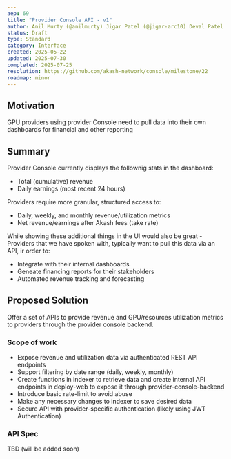 ```yaml
---
aep: 69
title: "Provider Console API - v1"
author: Anil Murty (@anilmurty) Jigar Patel (@jigar-arc10) Deval Patel (devalpatel67)
status: Draft
type: Standard
category: Interface
created: 2025-05-22
updated: 2025-07-30
completed: 2025-07-25
resolution: https://github.com/akash-network/console/milestone/22
roadmap: minor
---
```


## Motivation

GPU providers using provider Console need to pull data into their own dashboards for financial and other reporting

## Summary

Provider Console currently displays the follownig stats in the dashboard:

- Total (cumulative) revenue
- Daily earnings (most recent 24 hours)

Providers require more granular, structured access to:

- Daily, weekly, and monthly revenue/utilization metrics
- Net revenue/earnings after Akash fees (take rate)

While showing these additional things in the UI would also be great - Providers that we have spoken with, typically want to pull this data via an API, ir order to:

- Integrate with their internal dashboards
- Geneate financing reports for their stakeholders
- Automated revenue tracking and forecasting

## Proposed Solution

Offer a set of APIs to provide revenue and GPU/resources utilization metrics to providers through the provider console backend. 

### Scope of work

- Expose revenue and utilization data via authenticated REST API endpoints
- Support filtering by date range (daily, weekly, monthly)
- Create functions in indexer to retrieve data and create internal API endpoints in deploy-web to expose it through provider-console-backend
- Introduce basic rate-limit to avoid abuse
- Make any necessary changes to indexer to save desired data
- Secure API with provider-specific authentication (likely using JWT Authentication)

### API Spec

TBD (will be added soon)